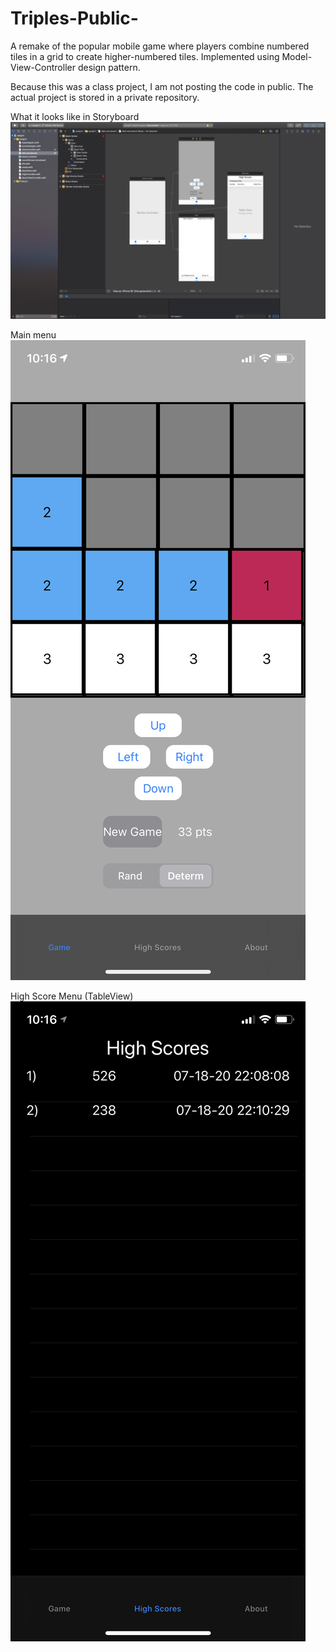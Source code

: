# Triples-Public-
A remake of the popular mobile game where players combine numbered tiles in a grid to create higher-numbered tiles. Implemented using Model-View-Controller design pattern. 


Because this was a class project, I am not posting the code in public. The actual project is stored in a private repository. 


What it looks like in Storyboard
![picture](storyboard.png)


Main menu
![picture](main.png)


High Score Menu (TableView)
![picture](score.png)
